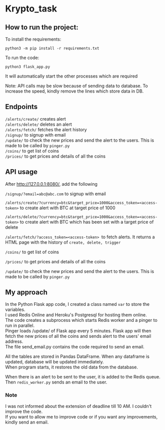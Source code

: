 # Krypto_task

## How to run the project:

To install the requirements:

`python3 -m pip install -r requirements.txt`

To run the code:

`python3 flask_app.py`

It will automatically start the other processes which are required

Note: API calls may be slow because of sending data to database. To increase the speed, kindly remove the lines which store data in DB.


## Endpoints

`/alerts/create/` creates alert \
`/alerts/delete/` deletes an alert \
`/alerts/fetch/` fetches the alert history \
`/signup/` to signup with email \
`/update/` to check the new prices and send the alert to the users. This is made to be called by `pinger.py` \
`/coins/` to get list of coins \
`/prices/` to get prices and details of all the coins


## API usage

After http://127.0.0.1:8080/, add the following

`/signup/?email=abc@abc.com` to signup with email

`/alerts/create/?currency=btc&target_price=1000&access_token=<access-token>` to create alert with BTC at target price of 1000

`/alerts/delete/?currency=btc&target_price=1000&access_token=<access-token>` to create alert with BTC which has been set with a target price of delete

`/alerts/fetch/?access_token=<access-token> `to fetch alerts. It returns a HTML page with the history of `create, delete, trigger`

`/coins/` to get list of coins

`/prices/` to get prices and details of all the coins

`/update/` to check the new prices and send the alert to the users. This is made to be called by `pinger.py`


## My approach
In the Python Flask app code, I created a class named `var` to store the variables. \
I used Redis Online and Heroku's Postgresql for hosting them online. \
The code creates a subprocess which starts Redis worker and a pinger to run in parallel.\
Pinger loads /update/ of Flask app every 5 minutes. Flask app will then fetch the new prices of all the coins and sends alert to the users' email address.\
The file send_email.py contains the code required to send an email.

All the tables are stored in Pandas DataFrame. When any dataframe is updated, database will be updated immediately. \
When program starts, it restores the old data from the database.

When there is an alert to be sent to the user, it is added to the Redis queue. Then `redis_worker.py` sends an email to the user.



### Note
I was not informed about the extension of deadline till 10 AM. I couldn't improve the code. \
If you want to allow me to improve code or if you want any improvements, kindly send an email.
